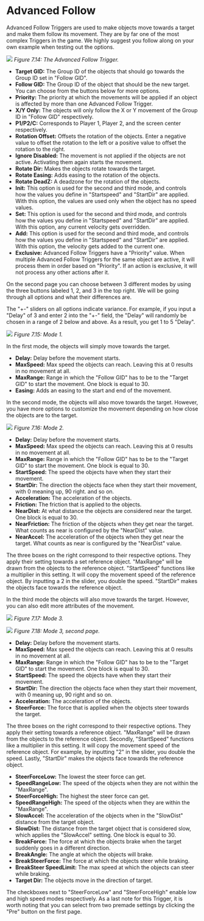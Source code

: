 # Advanced Follow
Advanced Follow Triggers are used to make objects move towards a target and make them follow its movement. They are by far one of the most complex Triggers in the game. We highly suggest you follow along on your own example when testing out the options.

![](https://guia.jorge603.xyz/assets/img/figures/80.png)
*Figure 7.14: The Advanced Follow Trigger.*

- **Target GID:** The Group ID of the objects that should go towards the Group ID set in "Follow GID".
- **Follow GID:** The Group ID of the object that should be the new target. You can choose from the buttons below for more options.
- **Priority:** The priority at which the movements will be applied if an object is affected by more than one Advanced Follow Trigger.
- **X/Y Only:** The objects will only follow the X or Y movement of the Group ID in "Follow GID" respectively.
- **P1/P2/C:** Corresponds to Player 1, Player 2, and the screen center
respectively.
- **Rotation Offset:** Offsets the rotation of the objects. Enter a negative value to offset the rotation to the left or a positive value to offset the rotation to the right.
- **Ignore Disabled:** The movement is not applied if the objects are not active. Activating them again starts the movement.
- **Rotate Dir:** Makes the objects rotate towards the target.
- **Rotate Easing:** Adds easing to the rotation of the objects.
- **Rotate DeadZ:** A deadzone for the rotation of the objects.
- **Init:** This option is used for the second and third mode, and controls how the values you define in "Startspeed" and "StartDir" are applied. With this option, the values are used only when the object has no speed values.
- **Set:** This option is used for the second and third mode, and controls how the values you define in "Startspeed" and "StartDir" are applied. With this option, any current velocity gets overridden.
- **Add:** This option is used for the second and third mode, and controls how the values you define in "Startspeed" and "StartDir" are applied. With this option, the velocity gets added to the current one.
- **Exclusive:** Advanced Follow Triggers have a "Priority" value. When multiple Advanced Follow Triggers for the same object are active, it will process them in order based on "Priority". If an action is exclusive, it will not process any other actions after it.

On the second page you can choose between 3 different modes by using the three buttons labeled 1, 2, and 3 in the top right. We will be going through all options and what their differences are.

The "+-" sliders on all options indicate variance. For example, if you input a "Delay" of 3 and enter 2 into the "+-" field, the "Delay" will randomly be chosen in a range of 2 below and above. As a result, you get 1 to 5 "Delay".

![](https://guia.jorge603.xyz/assets/img/figures/81.png)
*Figure 7.15: Mode 1.*

In the first mode, the objects will simply move towards the target.

- **Delay:** Delay before the movement starts.
- **MaxSpeed:** Max speed the objects can reach. Leaving this at 0 results in no movement at all.
- **MaxRange:** Range in which the "Follow GID" has to be to the "Target GID" to start the movement. One block is equal to 30.
- **Easing:** Adds an easing to the start and end of the movement.

In the second mode, the objects will also move towards the target. However, you have more options to customize the movement depending on how close the objects are to the target.

![](https://guia.jorge603.xyz/assets/img/figures/82.png)
*Figure 7.16: Mode 2.*

- **Delay:** Delay before the movement starts.
- **MaxSpeed:** Max speed the objects can reach. Leaving this at 0 results in no movement at all.
- **MaxRange:** Range in which the "Follow GID" has to be to the "Target GID" to start the movement. One block is equal to 30.
- **StartSpeed:** The speed the objects have when they start their movement.
- **StartDir:** The direction the objects face when they start their movement, with 0 meaning up, 90 right. and so on.
- **Acceleration:** The acceleration of the objects.
- **Friction:** The friction that is applied to the objects.
- **NearDist:** At what distance the objects are considered near the target. One block is equal to 30.
- **NearFriction:** The friction of the objects when they get near the target. What counts as near is configured by the "NearDist" value.
- **NearAccel:** The acceleration of the objects when they get near the target. What counts as near is configured by the "NearDist" value.

The three boxes on the right correspond to their respective options. They apply their setting towards a set reference object. "MaxRange" will be drawn from the objects to the reference object. "StartSpeed" functions like a multiplier in this setting. It will copy the movement speed of the reference object. By inputting a 2 in the slider, you double the speed. "StartDir" makes the objects face towards the reference object.

In the third mode the objects will also move towards the target. However, you can also edit more attributes of the movement.

![](https://guia.jorge603.xyz/assets/img/figures/83.png)
*Figure 7.17: Mode 3.*

![](https://guia.jorge603.xyz/assets/img/figures/84.png)
*Figure 7.18: Mode 3, second page.*

- **Delay:** Delay before the movement starts.
- **MaxSpeed:** Max speed the objects can reach. Leaving this at 0 results in no movement at all.
- **MaxRange:** Range in which the "Follow GID" has to be to the "Target GID" to start the movement. One block is equal to 30.
- **StartSpeed:** The speed the objects have when they start their movement.
- **StartDir:** The direction the objects face when they start their movement, with 0 meaning up, 90 right and so on.
- **Acceleration:** The acceleration of the objects.
- **SteerForce:** The force that is applied when the objects steer towards the target.

The three boxes on the right correspond to their respective options. They apply their setting towards a reference object. "MaxRange" will be drawn from the objects to the reference object. Secondly, "StartSpeed" functions like a multiplier in this setting. It will copy the movement speed of the reference object. For example, by inputting "2" in the slider, you double the speed. Lastly, "StartDir" makes the objects face towards the reference object.

- **SteerForceLow:** The lowest the steer force can get.
- **SpeedRangeLow:** The speed of the objects when they are not within the "MaxRange".
- **SteerForceHigh:** The highest the steer force can get.
- **SpeedRangeHigh:** The speed of the objects when they are within the "MaxRange".
- **SlowAccel:** The acceleration of the objects when in the "SlowDist" distance from the target object.
- **SlowDist:** The distance from the target object that is considered slow, which applies the "SlowAccel" setting. One block is equal to 30.
- **BreakForce:** The force at which the objects brake when the target suddenly goes in a different direction.
- **BreakAngle:** The angle at which the objects will brake.
- **BreakSteerForce:** The force at which the objects steer while braking.
- **BreakSteer SpeedLimit:** The max speed at which the objects can steer while braking.
- **Target Dir:** The objects move in the direction of target.

The checkboxes next to "SteerForceLow" and "SteerForceHigh" enable low and high speed modes respectively. As a last note for this Trigger, it is worth noting that you can select from two premade settings by clicking the "Pre" button on the first page.
